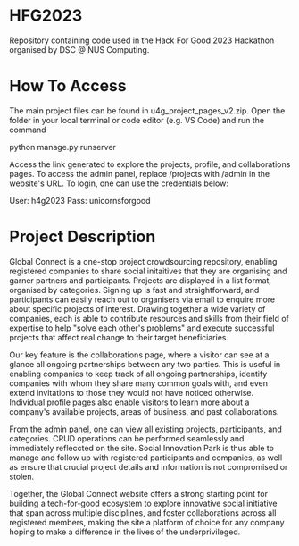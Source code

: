 # HFG2023
Repository containing code used in the Hack For Good 2023 Hackathon organised by DSC @ NUS Computing.

# How To Access 
The main project files can be found in u4g_project_pages_v2.zip. Open the folder in your local terminal or code editor (e.g. VS Code) and run the command

python manage.py runserver

Access the link generated to explore the projects, profile, and collaborations pages. To access the admin panel, replace /projects with /admin in the website's URL. To login, one can use the credentials below:

User: h4g2023
Pass: unicornsforgood

# Project Description
Global Connect is a one-stop project crowdsourcing repository, enabling registered companies to share social initaitives that they are organising and garner partners and participants.  Projects are displayed in a list format, organised by categories. Signing up is fast and straightforward, and participants can easily reach out to organisers via email to enquire more about specific projects of interest. Drawing together a wide variety of companies, each is able to contribute resources and skills from their field of expertise to help "solve each other's problems" and execute successful projects that affect real change to their target beneficiaries.

Our key feature is the collaborations page, where a visitor can see at a glance all ongoing partnerships between any two parties. This is useful in enabling companies to keep track of all ongoing partnerships, identify companies with whom they share many common goals with, and even extend invitations to those they would not have noticed otherwise. Individual profile pages also enable visitors to learn more about a company's available projects, areas of business, and past collaborations.

From the admin panel, one can view all existing projects, participants, and categories. CRUD operations can be performed seamlessly and immediately refleccted on the site. Social Innovation Park is thus able to manage and follow up with registered participants and companies, as well as ensure that crucial project details and information is not compromised or stolen.

Together, the Global Connect website offers a strong starting point for building a tech-for-good ecosystem to explore innovative social initiative that span across multiple disciplines, and foster collaborations across all registered members, making the site a platform of choice for any company hoping to make a difference in the lives of the underprivileged.

